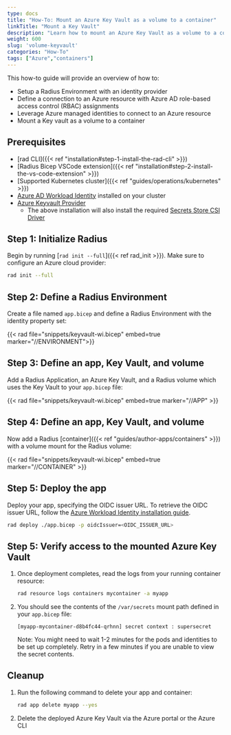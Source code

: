 ```yaml
---
type: docs
title: "How-To: Mount an Azure Key Vault as a volume to a container"
linkTitle: "Mount a Key Vault"
description: "Learn how to mount an Azure Key Vault as a volume to a container"
weight: 600
slug: 'volume-keyvault'
categories: "How-To"
tags: ["Azure","containers"]
---
```


This how-to guide will provide an overview of how to:

- Setup a Radius Environment with an identity provider
- Define a connection to an Azure resource with Azure AD role-based access control (RBAC) assignments
- Leverage Azure managed identities to connect to an Azure resource
- Mount a Key vault as a volume to a container

## Prerequisites

- [rad CLI]({{< ref "installation#step-1-install-the-rad-cli" >}})
- [Radius Bicep VSCode extension]({{< ref "installation#step-2-install-the-vs-code-extension" >}})
- [Supported Kubernetes cluster]({{< ref "guides/operations/kubernetes" >}})
- [Azure AD Workload Identity](https://azure.github.io/azure-workload-identity/docs/installation.html) installed on your cluster
- [Azure Keyvault Provider](https://azure.github.io/secrets-store-csi-driver-provider-azure/docs/getting-started/installation/)
  - The above installation will also install the required [Secrets Store CSI Driver](https://secrets-store-csi-driver.sigs.k8s.io/getting-started/installation.html)

## Step 1: Initialize Radius

Begin by running [`rad init --full`]({{< ref rad_init >}}). Make sure to configure an Azure cloud provider:

```bash
rad init --full
```

## Step 2: Define a Radius Environment

Create a file named `app.bicep` and define a Radius Environment with the identity property set:

{{< rad file="snippets/keyvault-wi.bicep" embed=true marker="//ENVIRONMENT">}}

## Step 3: Define an app, Key  Vault, and volume

Add a Radius Application, an Azure Key Vault, and a Radius volume which uses the Key Vault to your `app.bicep` file:

{{< rad file="snippets/keyvault-wi.bicep" embed=true marker="//APP" >}}

## Step 4: Define an app, Key  Vault, and volume

Now add a Radius [container]({{< ref "guides/author-apps/containers" >}}) with a volume mount for the Radius volume:

{{< rad file="snippets/keyvault-wi.bicep" embed=true marker="//CONTAINER" >}}

## Step 5: Deploy the app

Deploy your app, specifying the OIDC issuer URL. To retrieve the OIDC issuer URL, follow the [Azure Workload Identity installation guide](https://azure.github.io/azure-workload-identity/docs/installation.html).

```bash
rad deploy ./app.bicep -p oidcIssuer=<OIDC_ISSUER_URL>
```

## Step 5: Verify access to the mounted Azure Key Vault

1. Once deployment completes, read the logs from your running container resource:

   ```bash
   rad resource logs containers mycontainer -a myapp
   ```

2. You should see the contents of the `/var/secrets` mount path defined in your `app.bicep` file:

   ```
   [myapp-mycontainer-d8b4fc44-qrhnn] secret context : supersecret
   ```

   Note: You might need to wait 1-2 minutes for the pods and identities to be set up completely. Retry in a few minutes if you are unable to view the secret contents.

## Cleanup

1. Run the following command to delete your app and container:

   ```bash
   rad app delete myapp --yes
   ```

2. Delete the deployed Azure Key Vault via the Azure portal or the Azure CLI
